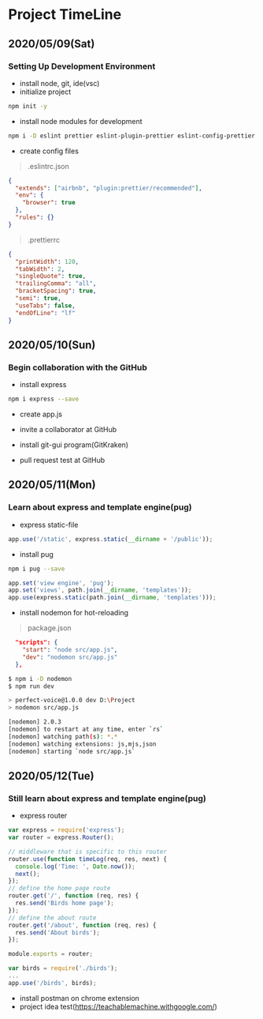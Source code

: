 # Project TimeLine

## 2020/05/09(Sat)

### Setting Up Development Environment

- install node, git, ide(vsc)
- initialize project

```sh
npm init -y
```

- install node modules for development

```sh
npm i -D eslint prettier eslint-plugin-prettier eslint-config-prettier eslint-config-airbnb
```

- create config files

> .eslintrc.json

```json
{
  "extends": ["airbnb", "plugin:prettier/recommended"],
  "env": {
    "browser": true
  },
  "rules": {}
}
```

> .prettierrc

```json
{
  "printWidth": 120,
  "tabWidth": 2,
  "singleQuote": true,
  "trailingComma": "all",
  "bracketSpacing": true,
  "semi": true,
  "useTabs": false,
  "endOfLine": "lf"
}
```

## 2020/05/10(Sun)

### Begin collaboration with the GitHub

- install express

```bash
npm i express --save
```

- create app.js

- invite a collaborator at GitHub

- install git-gui program(GitKraken)

- pull request test at GitHub

## 2020/05/11(Mon)

### Learn about express and template engine(pug)

- express static-file

```js
app.use('/static', express.static(__dirname + '/public'));
```

- install pug

```bash
npm i pug --save
```

```js
app.set('view engine', 'pug');
app.set('views', path.join(__dirname, 'templates'));
app.use(express.static(path.join(__dirname, 'templates')));
```

- install nodemon for hot-reloading

> package.json

```json
  "scripts": {
    "start": "node src/app.js",
    "dev": "nodemon src/app.js"
  },
```

```bash
$ npm i -D nodemon
$ npm run dev

> perfect-voice@1.0.0 dev D:\Project
> nodemon src/app.js

[nodemon] 2.0.3
[nodemon] to restart at any time, enter `rs`
[nodemon] watching path(s): *.*
[nodemon] watching extensions: js,mjs,json
[nodemon] starting `node src/app.js`
```

## 2020/05/12(Tue)

### Still learn about express and template engine(pug)

- express router

```js
var express = require('express');
var router = express.Router();

// middleware that is specific to this router
router.use(function timeLog(req, res, next) {
  console.log('Time: ', Date.now());
  next();
});
// define the home page route
router.get('/', function (req, res) {
  res.send('Birds home page');
});
// define the about route
router.get('/about', function (req, res) {
  res.send('About birds');
});

module.exports = router;
```

```js
var birds = require('./birds');
...
app.use('/birds', birds);
```

- install postman on chrome extension
- project idea test(https://teachablemachine.withgoogle.com/)
